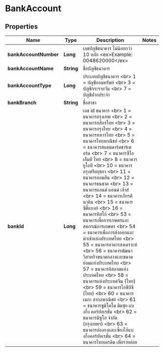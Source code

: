 

# BankAccount

## Properties

Name | Type | Description | Notes
------------ | ------------- | ------------- | -------------
**bankAccountNumber** | **Long** | เลขบัญชีธนาคาร ไม่น้อยกว่า 10 หลัก &lt;ex&gt;Example: 0048620000&lt;/ex&gt; | 
**bankAccountName** | **String** | ชื่อบัญชีธนาคาร | 
**bankAccountType** | **Long** | ประเภทบัญชีธนาคาร &lt;br&gt; 1 &#x3D; บัญชีออมทรัพย์  &lt;br&gt; 3 &#x3D; บัญชีกระรายวัน &lt;br&gt; 7  &#x3D; บัญชีฝากประจำ | 
**bankBranch** | **String** | ชื่อสาขา | 
**bankId** | **Long** | เลข id ธนาคาร &lt;br&gt; 1 &#x3D; ธนาคารกรุงเทพ &lt;br&gt; 2 &#x3D; ธนาคารกสิกรไทย &lt;br&gt; 3 &#x3D; ธนาคารกรุงไทย &lt;br&gt; 4 &#x3D; ธนาคารทหารไทย &lt;br&gt; 5 &#x3D; ธนาคารไทยพาณิชย์ &lt;br&gt; 6 &#x3D; ธนาคารสแตนดาร์ดชาร์เตอร์ด &lt;br&gt; 7 &#x3D; ธนาคารซีไอเอ็มบี ไทย &lt;br&gt; 8 &#x3D; ธนาคารยูโอบี &lt;br&gt; 10 &#x3D; ธนาคารกรุงศรีอยุธยา &lt;br&gt; 11 &#x3D; ธนาคารออมสิน &lt;br&gt; 12 &#x3D; ธนาคารธนชาต &lt;br&gt; 13 &#x3D; ธนาคารแลนด์ แอนด์ เฮ้าส์ &lt;br&gt; 14 &#x3D; ธนาคารเกียรตินาคิน &lt;br&gt; 15 &#x3D; ธนาคารซิตี้แบงก์ &lt;br&gt; 16 &#x3D; ธนาคารทิสโก้ &lt;br&gt; 53 &#x3D; ธนาคารเพื่อการเกษตรและสหกรณ์การเกษตร &lt;br&gt; 54 &#x3D; ธนาคารเพื่อการส่งออกและนำเข้าแห่งประเทศไทย &lt;br&gt; 55 &#x3D; ธนาคารอาคารสงเคราะห์ &lt;br&gt; 56 &#x3D; ธนาคารพัฒนาวิสาหกิจขนาดกลางและขนาดย่อมแห่งประเทศไทย &lt;br&gt; 57 &#x3D; ธนาคารอิสลามแห่งประเทศไทย &lt;br&gt; 58 &#x3D; ธนาคารแห่งประเทศจีน (ไทย) &lt;br&gt; 59 &#x3D; ธนาคารไอซีบีซี (ไทย) &lt;br&gt; 60 &#x3D; ธนาคารเมกะ สากลพาณิชย์ &lt;br&gt; 61 &#x3D; ธนาคารซูมิโตโม มิตซุย แบงกิ้ง คอร์ปอเรชั่น &lt;br&gt; 62 &#x3D; ธนาคารมิซูโฮ จำกัด (กรุงเทพฯ) &lt;br&gt; 63 &#x3D; ธนาคารฮ่องกงและเซี่ยงไฮ้แบงกิ้งคอร์ปอเรชั่น &lt;br&gt; 64 &#x3D; ธนาคารไทยเครดิต เพื่อรายย่อย  | 





